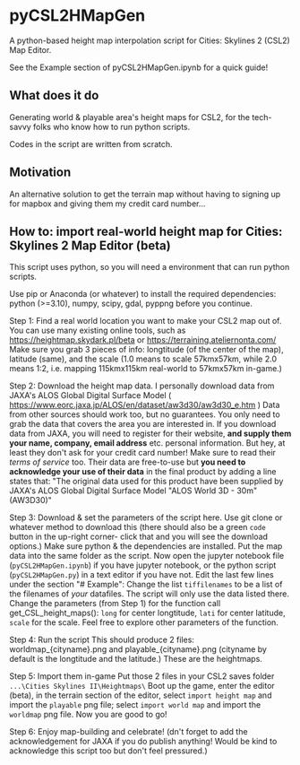# pyCSL2HMapGen
A python-based height map interpolation script for Cities: Skylines 2 (CSL2) Map Editor.


See the Example section of pyCSL2HMapGen.ipynb for a quick guide!


## What does it do
Generating world & playable area's height maps for CSL2, for the tech-savvy folks who know how to run python scripts.

Codes in the script are written from scratch.


## Motivation
An alternative solution to get the terrain map without having to signing up for mapbox and giving them my credit card number...


## How to: import real-world height map for Cities: Skylines 2 Map Editor (beta)
This script uses python, so you will need a environment that can run python scripts.

Use pip or Anaconda (or whatever) to install the required dependencies:
    python (>=3.10), numpy, scipy, gdal, pyppng
before you continue.

Step 1: Find a real world location you want to make your CSL2 map out of.
    You can use many existing online tools, such as https://heightmap.skydark.pl/beta or https://terraining.ateliernonta.com/
    Make sure you grab 3 pieces of info:
        longtitude (of the center of the map),
        latitude (same),
        and the scale (1.0 means to scale 57kmx57km, while 2.0 means 1:2, i.e. mapping 115kmx115km real-world to 57kmx57km in-game.)

Step 2: Download the height map data.
    I personally download data from JAXA's ALOS Global Digital Surface Model ( https://www.eorc.jaxa.jp/ALOS/en/dataset/aw3d30/aw3d30_e.htm )
    Data from other sources should work too, but no guarantees.
    You only need to grab the data that covers the area you are interested in.
    If you download data from JAXA, you will need to register for their website,
    **and supply them your name, company, email address** etc. personal information.
    But hey, at least they don't ask for your credit card number!
    Make sure to read their *terms of service* too.
    Their data are free-to-use but **you need to acknowledge your use of their data** in the final product by adding a line states that:
    "The original data used for this product have been supplied by JAXA's ALOS Global Digital Surface Model "ALOS World 3D - 30m" (AW3D30)"

Step 3: Download & set the parameters of the script here.
    Use git clone or whatever method to download this
    (there should also be a green `code` button in the up-right corner- click that and you will see the download options.)
    Make sure python & the dependencies are installed.
    Put the map data into the same folder as the script.
    Now open the jupyter notebook file (`pyCSL2HMapGen.ipynb`) if you have jupyter notebook,
    or the python script (`pyCSL2HMapGen.py`) in a text editor if you have not.
    Edit the last few lines under the section "# Example":
    Change the list `tiffilenames` to be a list of the filenames of *your* datafiles. The script will only use the data listed there.
    Change the parameters (from Step 1) for the function call get_CSL_height_maps():
        `long` for center longtitude,
        `lati` for center latitude,
        `scale` for the scale.
    Feel free to explore other parameters of the function.

Step 4: Run the script
    This should produce 2 files: worldmap_{cityname}.png and playable_{cityname}.png
    (cityname by default is the longtitude and the latitude.)
    These are the heightmaps.

Step 5: Import them in-game
    Put those 2 files in your CSL2 saves folder `...\Cities Skylines II\Heightmaps\`
    Boot up the game, enter the editor (beta), in the terrain section of the editor,
    select `import height map` and import the `playable` png file;
    select `import world map`  and import the `worldmap` png file.
    Now you are good to go!

Step 6: Enjoy map-building and celebrate!
    (dn't forget to add the acknowledgement for JAXA if you do publish anything! Would be kind to acknowledge this script too but don't feel pressured.)
